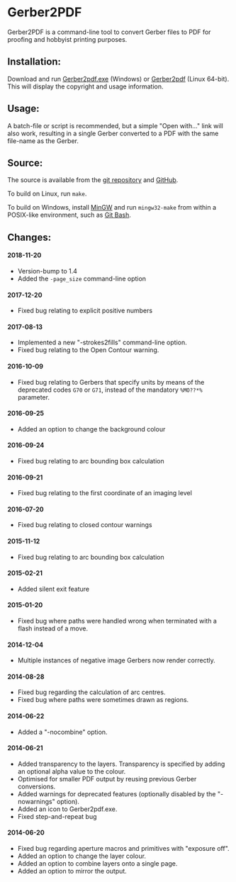 # Gerber2PDF

Gerber2PDF is a command-line tool to convert Gerber files to PDF for proofing and hobbyist printing purposes.

## Installation:

Download and run [Gerber2pdf.exe](https://sourceforge.net/projects/gerber2pdf/files/Gerber2pdf.exe/download) (Windows) or [Gerber2pdf](https://sourceforge.net/projects/gerber2pdf/files/Gerber2pdf/download) (Linux 64-bit).  This will display the copyright and usage information.

## Usage:

A batch-file or script is recommended, but a simple "Open with..." link will also work, resulting in a single Gerber converted to a PDF with the same file-name as the Gerber.

## Source:

The source is available from the [git repository](https://sourceforge.net/p/gerber2pdf/code/) and [GitHub](https://github.com/jpt13653903/Gerber2PDF).

To build on Linux, run `make`.

To build on Windows, install [MinGW](http://tdm-gcc.tdragon.net/) and run `mingw32-make` from within a POSIX-like environment, such as [Git Bash](https://git-scm.com/).

## Changes:

#### 2018-11-20

- Version-bump to 1.4
- Added the `-page_size` command-line option

#### 2017-12-20

- Fixed bug relating to explicit positive numbers

#### 2017-08-13

- Implemented a new "-strokes2fills" command-line option.
- Fixed bug relating to the Open Contour warning.

#### 2016-10-09

- Fixed bug relating to Gerbers that specify units by means of the deprecated codes `G70` or `G71`, instead of the mandatory `%MO??*%` parameter.

#### 2016-09-25

- Added an option to change the background colour

#### 2016-09-24

- Fixed bug relating to arc bounding box calculation

#### 2016-09-21

- Fixed bug relating to the first coordinate of an imaging level

#### 2016-07-20

- Fixed bug relating to closed contour warnings

#### 2015-11-12

- Fixed bug relating to arc bounding box calculation

#### 2015-02-21

- Added silent exit feature

#### 2015-01-20

- Fixed bug where paths were handled wrong when terminated with a flash instead of a move.

#### 2014-12-04

- Multiple instances of negative image Gerbers now render correctly.

#### 2014-08-28

- Fixed bug regarding the calculation of arc centres.
- Fixed bug where paths were sometimes drawn as regions.

#### 2014-06-22

- Added a "-nocombine" option.

#### 2014-06-21

- Added transparency to the layers.  Transparency is specified by adding an optional alpha value to the colour.
- Optimised for smaller PDF output by reusing previous Gerber conversions.
- Added warnings for deprecated features (optionally disabled by the "-nowarnings" option).
- Added an icon to Gerber2pdf.exe.
- Fixed step-and-repeat bug

#### 2014-06-20

- Fixed bug regarding aperture macros and primitives with "exposure off".
- Added an option to change the layer colour.
- Added an option to combine layers onto a single page.
- Added an option to mirror the output.

